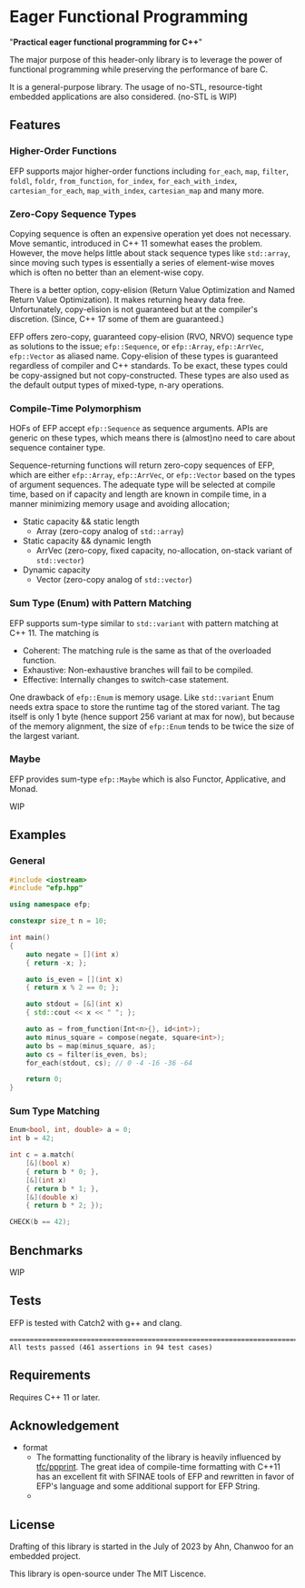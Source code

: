 # Eager Functional Programming

"**Practical eager functional programming for C++**" 

The major purpose of this header-only library is to leverage the power of functional programming while preserving the performance of bare C. 

It is a general-purpose library. The usage of no-STL, resource-tight embedded applications are also considered. (no-STL is WIP)

## Features
### Higher-Order Functions
EFP supports major higher-order functions including `for_each`, `map`, `filter`, `foldl`, `foldr`, `from_function`, `for_index`, `for_each_with_index`, `cartesian_for_each`, `map_with_index`, `cartesian_map` and many more.

### Zero-Copy Sequence Types
Copying sequence is often an expensive operation yet does not necessary. Move semantic, introduced in C++ 11 somewhat eases the problem. However, the move helps little about stack sequence types like `std::array`, since moving such types is essentially a series of element-wise moves which is often no better than an element-wise copy.

There is a better option, copy-elision (Return Value Optimization and Named Return Value Optimization). It makes returning heavy data free. Unfortunately, copy-elision is not guaranteed but at the compiler's discretion. (Since, C++ 17 some of them are guaranteed.)

EFP offers zero-copy, guaranteed copy-elision (RVO, NRVO) sequence type as solutions to the issue; `efp::Sequence`, or `efp::Array`, `efp::ArrVec`, `efp::Vector` as aliased name. Copy-elision of these types is guaranteed regardless of compiler and C++ standards. To be exact, these types could be copy-assigned but not copy-constructed. These types are also used as the default output types of mixed-type, n-ary operations.

### Compile-Time Polymorphism
HOFs of EFP accept `efp::Sequence` as sequence arguments. APIs are generic on these types, which means there is (almost)no need to care about sequence container type.  

Sequence-returning functions will return zero-copy sequences of EFP, which are either `efp::Array`, `efp::ArrVec`, or `efp::Vector` based on the types of argument sequences. The adequate type will be selected at compile time, based on if capacity and length are known in compile time, in a manner minimizing memory usage and avoiding allocation;
- Static capacity && static length
  - Array (zero-copy analog of `std::array`)
- Static capacity && dynamic length
  - ArrVec (zero-copy, fixed capacity, no-allocation, on-stack variant of `std::vector`)
- Dynamic capacity
  - Vector (zero-copy analog of `std::vector`)

### Sum Type (Enum) with Pattern Matching

EFP supports sum-type similar to `std::variant` with pattern matching at C++ 11. The matching is 
- Coherent: The matching rule is the same as that of the overloaded function.
- Exhaustive: Non-exhaustive branches will fail to be compiled.
- Effective: Internally changes to switch-case statement.

One drawback of `efp::Enum` is memory usage. Like `std::variant` Enum needs extra space to store the runtime tag of the stored variant. The tag itself is only 1 byte (hence support 256 variant at max for now), but because of the memory alignment, the size of `efp::Enum` tends to be twice the size of the largest variant.

### Maybe
EFP provides sum-type `efp::Maybe` which is also Functor, Applicative, and Monad.  

WIP

## Examples
### General
```cpp
#include <iostream>
#include "efp.hpp"

using namespace efp;

constexpr size_t n = 10;

int main()
{
    auto negate = [](int x)
    { return -x; };

    auto is_even = [](int x)
    { return x % 2 == 0; };

    auto stdout = [&](int x)
    { std::cout << x << " "; };

    auto as = from_function(Int<n>{}, id<int>);
    auto minus_square = compose(negate, square<int>);
    auto bs = map(minus_square, as);
    auto cs = filter(is_even, bs);
    for_each(stdout, cs); // 0 -4 -16 -36 -64

    return 0;
}
```

### Sum Type Matching
```cpp
Enum<bool, int, double> a = 0;
int b = 42;

int c = a.match(
    [&](bool x)
    { return b * 0; },
    [&](int x)
    { return b * 1; },
    [&](double x)
    { return b * 2; });

CHECK(b == 42);
```

## Benchmarks
WIP

## Tests
EFP is tested with Catch2 with g++ and clang.
```
===============================================================================
All tests passed (461 assertions in 94 test cases)
```

## Requirements

Requires C++ 11 or later.

## Acknowledgement
- format
  - The formatting functionality of the library is heavily influenced by [tfc/ppprint](https://github.com/tfc/pprintpp.git). The great idea of compile-time formatting with C++11 has an excellent fit with SFINAE tools of EFP and rewritten in favor of EFP's language and some additional support for EFP String.
  - 
## License

Drafting of this library is started in the July of 2023 by Ahn, Chanwoo for an embedded project. 

This library is open-source under The MIT Liscence.
